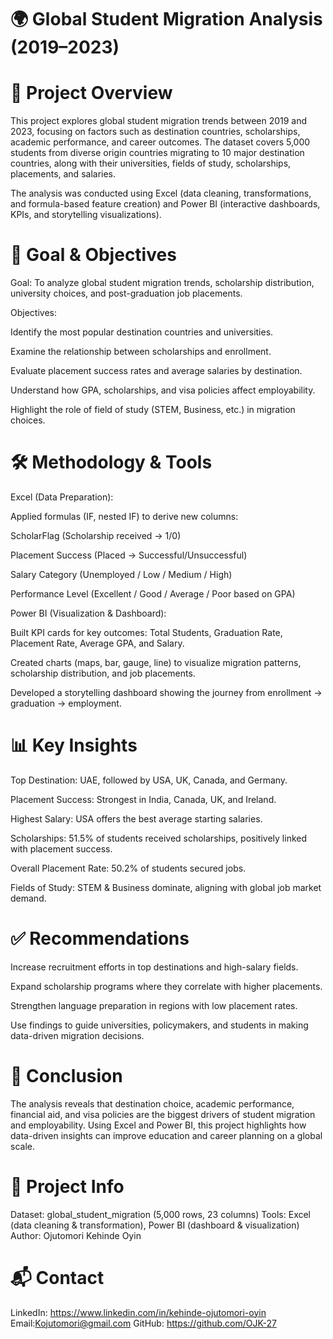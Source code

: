 

# 🌍 Global Student Migration Analysis (2019–2023)

# 📖 Project Overview
This project explores global student migration trends between 2019 and 2023, focusing on factors such as destination countries, scholarships, academic performance, and career outcomes. The dataset covers 5,000 students from diverse origin countries migrating to 10 major destination countries, along with their universities, fields of study, scholarships, placements, and salaries.

The analysis was conducted using Excel (data cleaning, transformations, and formula-based feature creation) and Power BI (interactive dashboards, KPIs, and storytelling visualizations).

# 🎯 Goal & Objectives
Goal: To analyze global student migration trends, scholarship distribution, university choices, and post-graduation job placements.

Objectives:

Identify the most popular destination countries and universities.

Examine the relationship between scholarships and enrollment.

Evaluate placement success rates and average salaries by destination.

Understand how GPA, scholarships, and visa policies affect employability.

Highlight the role of field of study (STEM, Business, etc.) in migration choices.

# 🛠️ Methodology & Tools
Excel (Data Preparation):

Applied formulas (IF, nested IF) to derive new columns:

ScholarFlag (Scholarship received → 1/0)

Placement Success (Placed → Successful/Unsuccessful)

Salary Category (Unemployed / Low / Medium / High)

Performance Level (Excellent / Good / Average / Poor based on GPA)

Power BI (Visualization & Dashboard):

Built KPI cards for key outcomes: Total Students, Graduation Rate, Placement Rate, Average GPA, and Salary.

Created charts (maps, bar, gauge, line) to visualize migration patterns, scholarship distribution, and job placements.

Developed a storytelling dashboard showing the journey from enrollment → graduation → employment.

# 📊 Key Insights
Top Destination: UAE, followed by USA, UK, Canada, and Germany.

Placement Success: Strongest in India, Canada, UK, and Ireland.

Highest Salary: USA offers the best average starting salaries.

Scholarships: 51.5% of students received scholarships, positively linked with placement success.

Overall Placement Rate: 50.2% of students secured jobs.

Fields of Study: STEM & Business dominate, aligning with global job market demand.

# ✅ Recommendations
Increase recruitment efforts in top destinations and high-salary fields.

Expand scholarship programs where they correlate with higher placements.

Strengthen language preparation in regions with low placement rates.

Use findings to guide universities, policymakers, and students in making data-driven migration decisions.

# 🔑 Conclusion
The analysis reveals that destination choice, academic performance, financial aid, and visa policies are the biggest drivers of student migration and employability. Using Excel and Power BI, this project highlights how data-driven insights can improve education and career planning on a global scale.

# 📂 Project Info
Dataset: global_student_migration (5,000 rows, 23 columns)
Tools: Excel (data cleaning & transformation), Power BI (dashboard & visualization)
Author: Ojutomori Kehinde Oyin

# 📬 Contact
LinkedIn: https://www.linkedin.com/in/kehinde-ojutomori-oyin 
 Email:Kojutomori@gmail.com 
GitHub: https://github.com/OJK-27


